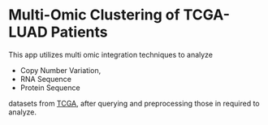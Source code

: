 # Multi-Omic Clustering of TCGA-LUAD Patients

This app utilizes multi omic integration techniques to analyze
- Copy Number Variation,
- RNA Sequence
- Protein Sequence

datasets from [TCGA](https://www.cancer.gov/ccg/research/genome-sequencing/tcga), after querying and preprocessing those in required to analyze.

